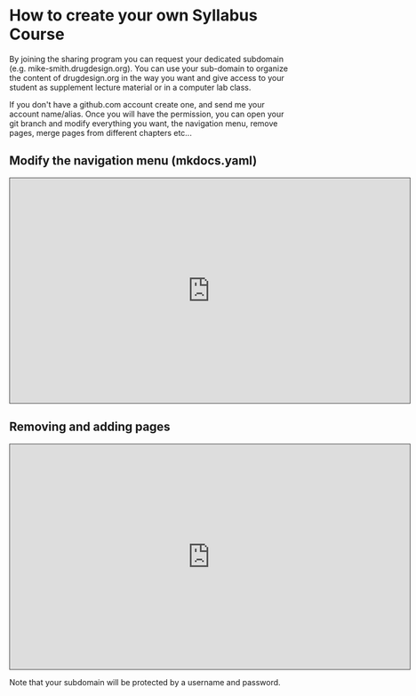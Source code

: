 # How to create your own Syllabus Course

By joining the sharing program you can request your dedicated subdomain (e.g. mike-smith.drugdesign.org). You can use your sub-domain to organize the content of drugdesign.org in the way you want and give access to your student as supplement lecture material or in a computer lab class. 

If you don't have a github.com account create one, and send me your account name/alias. 
Once you will have the permission, you can open your git branch and modify everything you want, the navigation menu, remove pages, merge pages from different chapters etc...

## Modify the navigation menu (mkdocs.yaml)

<iframe src="https://pro.panopto.com/Panopto/Pages/Embed.aspx?tid=bdcdc477-1d61-4ee3-be26-af48016dc6f2&autoplay=false&offerviewer=true&showtitle=false&showbrand=false&captions=false&interactivity=all" height="405" width="720" style="border: 1px solid #464646;" allowfullscreen allow="autoplay"></iframe>

## Removing and adding pages

<iframe src="https://pro.panopto.com/Panopto/Pages/Embed.aspx?tid=1d8f2986-f357-4280-9827-af49007ae2e6&autoplay=false&offerviewer=true&showtitle=true&showbrand=true&captions=false&interactivity=all" height="405" width="720" style="border: 1px solid #464646;" allowfullscreen allow="autoplay"></iframe>

Note that your subdomain will be protected by a username and password.

